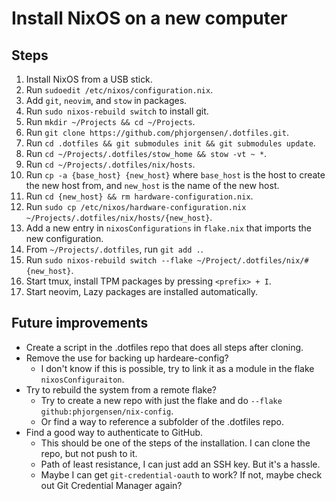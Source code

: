 # Install NixOS on a new computer

## Steps

1. Install NixOS from a USB stick.
2. Run `sudoedit /etc/nixos/configuration.nix`.
3. Add `git`, `neovim`, and `stow` in packages.
4. Run `sudo nixos-rebuild switch` to install git.
5. Run `mkdir ~/Projects && cd ~/Projects`.
6. Run `git clone https://github.com/phjorgensen/.dotfiles.git`.
7. Run `cd .dotfiles && git submodules init && git submodules update`.
8. Run `cd ~/Projects/.dotfiles/stow_home && stow -vt ~ *`.
9. Run `cd ~/Projects/.dotfiles/nix/hosts`.
10. Run `cp -a {base_host} {new_host}` where `base_host` is the host to create the new host from, and `new_host` is the name of the new host.
11. Run `cd {new_host} && rm hardware-configuration.nix`.
12. Run `sudo cp /etc/nixos/hardware-configuration.nix ~/Projects/.dotfiles/nix/hosts/{new_host}`.
13. Add a new entry in `nixosConfigurations` in `flake.nix` that imports the new configuration.
14. From `~/Projects/.dotfiles`, run `git add .`.
15. Run `sudo nixos-rebuild switch --flake ~/Project/.dotfiles/nix/#{new_host}`.
16. Start tmux, install TPM packages by pressing `<prefix> + I`.
17. Start neovim, Lazy packages are installed automatically.

## Future improvements

- Create a script in the .dotfiles repo that does all steps after cloning.
- Remove the use for backing up hardeare-config?
  - I don't know if this is possible, try to link it as a module in the flake `nixosConfiguraiton`.
- Try to rebuild the system from a remote flake?
  - Try to create a new repo with just the flake and do `--flake github:phjorgensen/nix-config`.
  - Or find a way to reference a subfolder of the .dotfiles repo.
- Find a good way to authenticate to GitHub.
  - This should be one of the steps of the installation. I can clone the repo, but not push to it.
  - Path of least resistance, I can just add an SSH key. But it's a hassle.
  - Maybe I can get `git-credential-oauth` to work? If not, maybe check out Git Credential Manager again?

